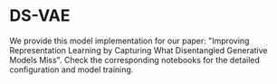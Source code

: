 # DS-VAE

We provide this model implementation for our paper: "Improving Representation Learning by Capturing What Disentangled
Generative Models Miss". Check the corresponding notebooks for the detailed configuration and model training.
